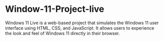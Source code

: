# Window-11-Project-live
Windows 11 Live is a web-based project that simulates the Windows 11 user interface using HTML, CSS, and JavaScript. It allows users to experience the look and feel of Windows 11 directly in their browser.
